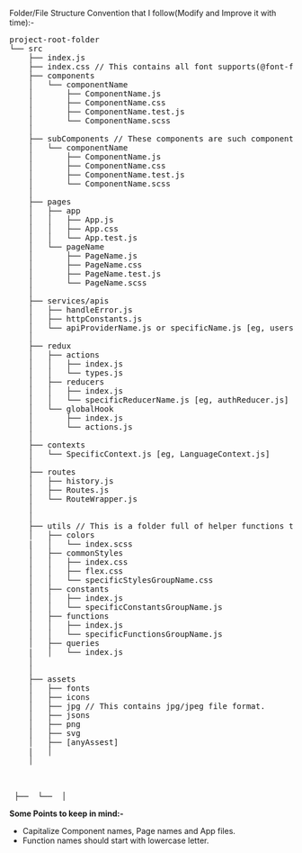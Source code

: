 Folder/File Structure Convention that I follow(Modify and Improve it with time):-   
<pre>
project-root-folder
└── src
    ├── index.js
    ├── index.css // This contains all font supports(@font-faces)
    ├── components
    │   └── componentName
    │       ├── ComponentName.js
    │       ├── ComponentName.css
    │       ├── ComponentName.test.js
    │       └── ComponentName.scss
    │ 
    ├── subComponents // These components are such components that very genric such as button, popup(it imports button), toast, searchBox, etc.
    │   └── componentName
    │       ├── ComponentName.js
    │       ├── ComponentName.css
    │       ├── ComponentName.test.js
    │       └── ComponentName.scss
    │
    ├── pages
    │	├── app
    │	│   ├── App.js
    │	│   ├── App.css
    │	│   └── App.test.js
    │   └── pageName
    │	    ├── PageName.js
    │	    ├── PageName.css
    │       ├── PageName.test.js
    │       └── PageName.scss
    │
    ├── services/apis
    │   ├── handleError.js
    │   ├── httpConstants.js
    │   └── apiProviderName.js or specificName.js [eg, usersApi.js]
    │
    ├── redux  
    │   ├── actions
    │   │   ├── index.js
    │	│   └── types.js
    │   ├── reducers
    │   │   ├── index.js
    │   │   └── specificReducerName.js [eg, authReducer.js]
    │	└── globalHook
    │		├── index.js
    │		└── actions.js
    │
    ├── contexts
    │   └── SpecificContext.js [eg, LanguageContext.js]
    │
    ├── routes
    │   ├── history.js
    │   ├── Routes.js
    │   └── RouteWrapper.js
    │
    │
    ├── utils // This is a folder full of helper functions that are used globally.
    │   ├── colors
    |   │   └── index.scss
    │   ├── commonStyles
    │   │   ├── index.css
    │   │   ├── flex.css
    │   │   └── specificStylesGroupName.css
    │   ├── constants
    │   │   ├── index.js           
    │   │   └── specificConstantsGroupName.js
    │	├── functions
    │   │   ├── index.js
    │   │   └── specificFunctionsGroupName.js   
    │   ├── queries
    |   │   └── index.js 
    │
    │
    ├── assets    
    │   ├── fonts   
    │   ├── icons 
    │   ├── jpg // This contains jpg/jpeg file format. 
    │   ├── jsons
    │   ├── png
    │   ├── svg  
    │   ├── [anyAssest]
    |   │   
    │


​	
 ├──  └──  │
</pre>

__Some Points to keep in mind:-__
 * Capitalize Component names, Page names and App files.   
 * Function names should start with lowercase letter.   
